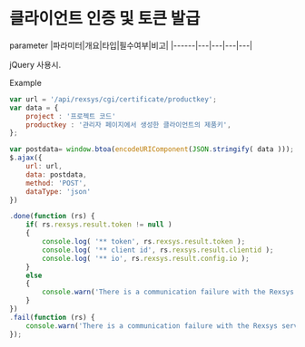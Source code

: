 클라이언트 인증 및 토큰 발급
==========================

parameter
|파라미터|개요|타입|필수여부|비고|
|------|---|---|---|---|


jQuery 사용시.

Example

```javascript
var url = '/api/rexsys/cgi/certificate/productkey';
var data = {
	project : '프로젝트 코드'
	productkey : '관리자 페이지에서 생성한 클라이언트의 제품키',
};

var postdata= window.btoa(encodeURIComponent(JSON.stringify( data )));
$.ajax({
	url: url,
	data: postdata,
	method: 'POST',
	dataType: 'json'
})

.done(function (rs) {
	if( rs.rexsys.result.token != null )
	{
		console.log( '** token', rs.rexsys.result.token );
		console.log( '** client id', rs.rexsys.result.clientid );
		console.log( '** io', rs.rexsys.result.config.io );
	}
	else
	{
		console.warn('There is a communication failure with the Rexsys server.');
	}
})
.fail(function (rs) {
	console.warn('There is a communication failure with the Rexsys server.');
});
```

